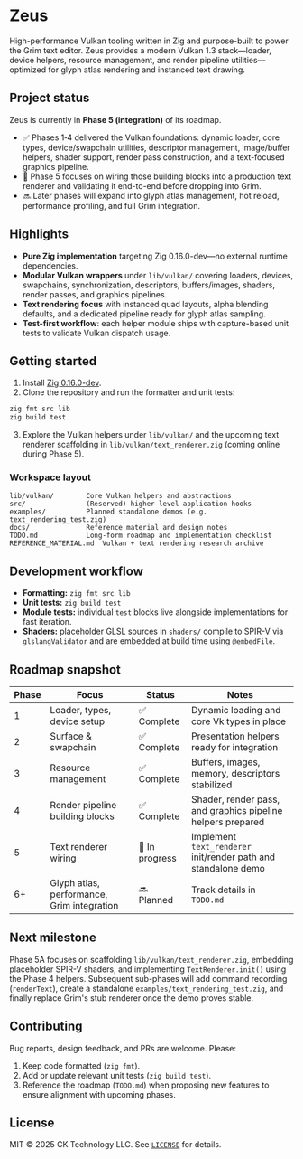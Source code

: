 # Zeus

High-performance Vulkan tooling written in Zig and purpose-built to power the Grim text editor. Zeus provides a modern Vulkan 1.3 stack—loader, device helpers, resource management, and render pipeline utilities—optimized for glyph atlas rendering and instanced text drawing.

## Project status

Zeus is currently in **Phase 5 (integration)** of its roadmap.

- ✅ Phases 1‑4 delivered the Vulkan foundations: dynamic loader, core types, device/swapchain utilities, descriptor management, image/buffer helpers, shader support, render pass construction, and a text-focused graphics pipeline.
- 🚧 Phase 5 focuses on wiring those building blocks into a production text renderer and validating it end-to-end before dropping into Grim.
- 🔜 Later phases will expand into glyph atlas management, hot reload, performance profiling, and full Grim integration.

## Highlights

- **Pure Zig implementation** targeting Zig 0.16.0-dev—no external runtime dependencies.
- **Modular Vulkan wrappers** under `lib/vulkan/` covering loaders, devices, swapchains, synchronization, descriptors, buffers/images, shaders, render passes, and graphics pipelines.
- **Text rendering focus** with instanced quad layouts, alpha blending defaults, and a dedicated pipeline ready for glyph atlas sampling.
- **Test-first workflow**: each helper module ships with capture-based unit tests to validate Vulkan dispatch usage.

## Getting started

1. Install [Zig 0.16.0-dev](https://ziglang.org/download/).
2. Clone the repository and run the formatter and unit tests:

```bash
zig fmt src lib
zig build test
```

3. Explore the Vulkan helpers under `lib/vulkan/` and the upcoming text renderer scaffolding in `lib/vulkan/text_renderer.zig` (coming online during Phase 5).

### Workspace layout

```
lib/vulkan/        Core Vulkan helpers and abstractions
src/               (Reserved) higher-level application hooks
examples/          Planned standalone demos (e.g. text_rendering_test.zig)
docs/              Reference material and design notes
TODO.md            Long-form roadmap and implementation checklist
REFERENCE_MATERIAL.md  Vulkan + text rendering research archive
```

## Development workflow

- **Formatting:** `zig fmt src lib`
- **Unit tests:** `zig build test`
- **Module tests:** individual `test` blocks live alongside implementations for fast iteration.
- **Shaders:** placeholder GLSL sources in `shaders/` compile to SPIR-V via `glslangValidator` and are embedded at build time using `@embedFile`.

## Roadmap snapshot

| Phase | Focus | Status | Notes |
| --- | --- | --- | --- |
| 1 | Loader, types, device setup | ✅ Complete | Dynamic loading and core Vk types in place |
| 2 | Surface & swapchain | ✅ Complete | Presentation helpers ready for integration |
| 3 | Resource management | ✅ Complete | Buffers, images, memory, descriptors stabilized |
| 4 | Render pipeline building blocks | ✅ Complete | Shader, render pass, and graphics pipeline helpers prepared |
| 5 | Text renderer wiring | 🚧 In progress | Implement `text_renderer` init/render path and standalone demo |
| 6+ | Glyph atlas, performance, Grim integration | 🔜 Planned | Track details in `TODO.md` |

## Next milestone

Phase 5A focuses on scaffolding `lib/vulkan/text_renderer.zig`, embedding placeholder SPIR-V shaders, and implementing `TextRenderer.init()` using the Phase 4 helpers. Subsequent sub-phases will add command recording (`renderText`), create a standalone `examples/text_rendering_test.zig`, and finally replace Grim's stub renderer once the demo proves stable.

## Contributing

Bug reports, design feedback, and PRs are welcome. Please:

1. Keep code formatted (`zig fmt`).
2. Add or update relevant unit tests (`zig build test`).
3. Reference the roadmap (`TODO.md`) when proposing new features to ensure alignment with upcoming phases.

## License

MIT © 2025 CK Technology LLC. See [`LICENSE`](LICENSE) for details.


